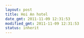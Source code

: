 ```yaml
---
layout: post
title: Hoi An hotel
date_gmt: 2011-11-09 12:31:53
modified_gmt: 2011-11-09 12:31:53
status: inherit
---
```


